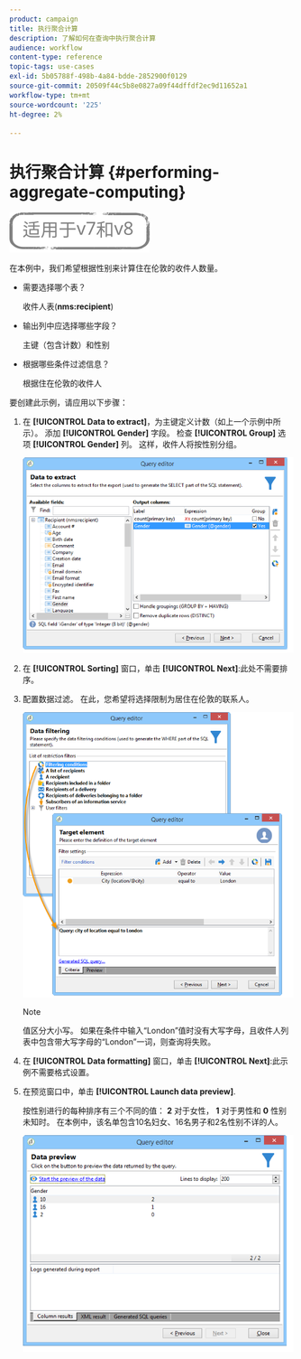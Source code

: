 ```yaml
---
product: campaign
title: 执行聚合计算
description: 了解如何在查询中执行聚合计算
audience: workflow
content-type: reference
topic-tags: use-cases
exl-id: 5b05788f-498b-4a84-bdde-2852900f0129
source-git-commit: 20509f44c5b8e0827a09f44dffdf2ec9d11652a1
workflow-type: tm+mt
source-wordcount: '225'
ht-degree: 2%

---
```


# 执行聚合计算 {#performing-aggregate-computing}

![](../../assets/common.svg)

在本例中，我们希望根据性别来计算住在伦敦的收件人数量。

* 需要选择哪个表？

   收件人表(**nms:recipient**)

* 输出列中应选择哪些字段？

   主键（包含计数）和性别

* 根据哪些条件过滤信息？

   根据住在伦敦的收件人

要创建此示例，请应用以下步骤：

1. 在 **[!UICONTROL Data to extract]**，为主键定义计数（如上一个示例中所示）。 添加 **[!UICONTROL Gender]** 字段。 检查 **[!UICONTROL Group]** 选项 **[!UICONTROL Gender]** 列。 这样，收件人将按性别分组。

   ![](assets/query_editor_nveau_27.png)

1. 在 **[!UICONTROL Sorting]** 窗口，单击 **[!UICONTROL Next]**:此处不需要排序。
1. 配置数据过滤。 在此，您希望将选择限制为居住在伦敦的联系人。

   ![](assets/query_editor_22.png)

   >[!NOTE]
   >
   >值区分大小写。 如果在条件中输入“London”值时没有大写字母，且收件人列表中包含带大写字母的“London”一词，则查询将失败。

1. 在 **[!UICONTROL Data formatting]** 窗口，单击 **[!UICONTROL Next]**:此示例不需要格式设置。
1. 在预览窗口中，单击 **[!UICONTROL Launch data preview]**.

   按性别进行的每种排序有三个不同的值： **2** 对于女性， **1** 对于男性和 **0** 性别未知时。 在本例中，该名单包含10名妇女、16名男子和2名性别不详的人。

   ![](assets/query_editor_agregat_04.png)
